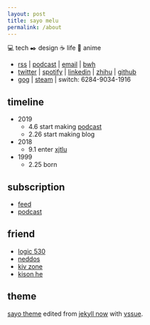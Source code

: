 ```yaml
---
layout: post
title: sayo melu
permalink: /about
---
```


💻 tech  ✒️ design  ☕️ life  💮 anime

- [rss](/feed.xml) |
[podcast](/podcast.xml) |
[email](mailto:sayo-melu@outlook.com) |
[bwh](http://20.88.71.97)
- [twitter](https://twitter.com/sayo-melu) |
[spotify](https://open.spotify.com/user/qnintpw1ar8z4wjs95m971lwq) |
[linkedin](https://linkedin.com/in/sayo-melu) |
[zhihu](https://zhihu.com/people/sayo-melu) |
[github](https://github.com/sayo-melu)
- [gog](https://www.gog.com/u/sayo-melu) |
[steam](https://steamcommunity.com/id/sayo-melu/) |
switch: 6284-9034-1916

## timeline

- 2019
  - 4.6 start making [podcast](https://sayo-melu.github.io/podcast.xml)
  - 2.26 start making blog
- 2018
  - 9.1 enter [xjtlu](https://xjtlu.edu.cn/)
- 1999
  - 2.25 born

## subscription

- [feed](/asset/other/subscription/sayo-subscription-feed.xml)
- [podcast](https://gpodder.net/user/sayo-melu/subscriptions)

## friend

- [logic 530](https://www.logic530.cn)
- [neddos](https://www.neddos.tech)
- [kiv zone](https://kivenchen.us)
- [kison he](https://kisonhe.github.io)

## theme

[sayo theme](https://gitlab.com/sayo-melu/sayo-blog) edited from [jekyll now](https://github.com/barryclark/jekyll-now) with [vssue](https://vuejs.org).
